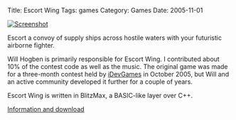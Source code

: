Title: Escort Wing
Tags: games
Category: Games
Date: 2005-11-01

[![Screenshot](|filename|/img/escort_wing_thumb.jpg)](http://owoho.com/EscortWing/page3/files/page3-1001-full.html)

Escort a convoy of supply ships across hostile waters with your futuristic
airborne fighter.

Will Hogben is primarily responsible for Escort Wing. I contributed about 10%
of the contest code as well as the music. The original game was made for a
three-month contest held by [iDevGames](http://www.idevgames.com/) in October
2005, but Will and an active community developed it further for a couple of
years.

Escort Wing is written in BlitzMax, a BASIC-like layer over C++.

[Information and download](http://owoho.com/EscortWing/)
